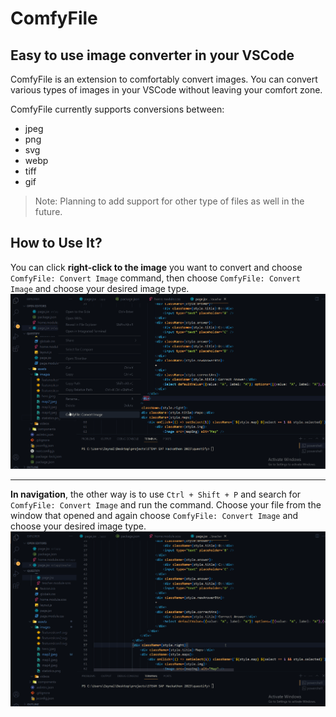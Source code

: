 # ComfyFile

## Easy to use image converter in your VSCode
ComfyFile is an extension to comfortably convert images. You can convert various types of images in your VSCode without leaving your comfort zone. 

ComfyFile currently supports conversions between:
 - jpeg
 - png
 - svg
 - webp
 - tiff
 - gif

> Note: Planning to add support for other type of files as well in the future.

## How to Use It?
You can click **right-click to the image** you want to convert and choose `ComfyFile: Convert Image` command, then choose `ComfyFile: Convert Image` and choose your desired image type.
![Right-Click on Image](./assets/images/right-click.gif)

---

**In navigation**, the other way is to use `Ctrl + Shift + P` and search for `ComfyFile: Convert Image` and run the command. Choose your file from the window that opened and again choose `ComfyFile: Convert Image` and choose your desired image type.
![Calling on Navigation](./assets/images/navigation.gif)